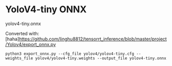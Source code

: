 # YoloV4-tiny ONNX
yolov4-tiny.onnx

Converted with: [haha]https://github.com/linghu8812/tensorrt_inference/blob/master/project/Yolov4/export_onnx.py

```
python3 export_onnx.py --cfg_file yolov4/yolov4-tiny.cfg --weights_file yolov4/yolov4-tiny.weights --output_file yolov4-tiny.onnx
```
